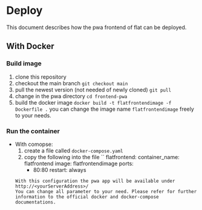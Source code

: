 # Deploy

This document describes how the pwa frontend of flat can be deployed.

## With Docker

### Build image

1. clone this repository
2. checkout the main branch
   `git checkout main`
3. pull the newest version (not needed of newly cloned)
   `git pull`
4. change in the pwa directory
   `cd frontend-pwa`
5. build the docker image
   `docker build -t flatfrontendimage -f Dockerfile .`
   you can change the image name `flatfrontendimage` freely to your needs.

### Run the container

-   With comopse:
    1. create a file called `docker-compose.yaml`
    2. copy the following into the file
       ``
       flatfrontend:
       container_name: flatfrontend
       image: flatfrontendimage
       ports:
        - 80:80
          restart: always
    ```
    With this configuration the pwa app will be available under http://<yourServerAddress>/
    You can change all parameter to your need. Please refer for further information to the official docker and docker-compose documentations.
    ```
